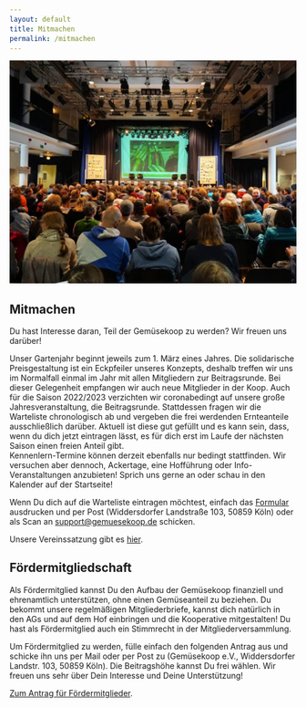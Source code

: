 ```yaml
---
layout: default
title: Mitmachen
permalink: /mitmachen
---
```

![Bieterrunde](/assets/images/bieterrunde.jpg)

## Mitmachen
Du hast Interesse daran, Teil der Gemüsekoop zu werden? Wir freuen uns darüber!

Unser Gartenjahr beginnt jeweils zum 1. März eines Jahres. Die solidarische Preisgestaltung ist ein Eckpfeiler unseres Konzepts, deshalb treffen wir uns im Normalfall einmal im Jahr mit allen Mitgliedern zur Beitragsrunde. Bei dieser Gelegenheit empfangen wir auch neue Mitglieder in der Koop.
Auch für die Saison 2022/2023 verzichten wir coronabedingt auf unsere große Jahresveranstaltung, die Beitragsrunde. Stattdessen fragen wir die Warteliste chronologisch ab und vergeben die frei werdenden Ernteanteile ausschließlich darüber.
Aktuell ist diese gut gefüllt und es kann sein, dass, wenn du dich jetzt eintragen lässt, es für dich erst im Laufe der nächsten Saison einen freien Anteil gibt.  
Kennenlern-Termine können derzeit ebenfalls nur bedingt stattfinden. Wir versuchen aber dennoch, Ackertage, eine Hofführung oder Info-Veranstaltungen anzubieten! Sprich uns gerne an oder schau in den Kalender auf der Startseite!

Wenn Du dich auf die Warteliste eintragen möchtest, einfach das [Formular](/assets/files/Wartelistenantrag2023.pdf) ausdrucken und per Post (Widdersdorfer Landstraße 103, 50859 Köln) oder als Scan an support@gemuesekoop.de schicken.

Unsere Vereinssatzung gibt es [hier](/assets/files/satzung.pdf).

## Fördermitgliedschaft
Als Fördermitglied kannst Du den Aufbau der Gemüsekoop finanziell und ehrenamtlich unterstützen, ohne einen Gemüseanteil zu beziehen. Du bekommt unsere regelmäßigen Mitgliederbriefe, kannst dich natürlich in den AGs und auf dem Hof einbringen und die Kooperative mitgestalten! Du hast als Fördermitglied auch ein Stimmrecht in der Mitgliederversammlung.

Um Fördermitglied zu werden, fülle einfach den folgenden Antrag aus und schicke ihn uns per Mail oder per Post zu (Gemüsekoop e.V., Widdersdorfer Landstr. 103, 50859 Köln). Die Beitragshöhe kannst Du frei wählen. Wir freuen uns sehr über Dein Interesse und Deine Unterstützung!

[Zum Antrag für Fördermitglieder](/assets/files/Foerdermitgliedschaft_2021-06-01.pdf).